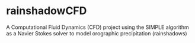 # rainshadowCFD
A Computational Fluid Dynamics (CFD) project using the SIMPLE algorithm as a Navier Stokes solver to model orographic precipitation (rainshadows)
